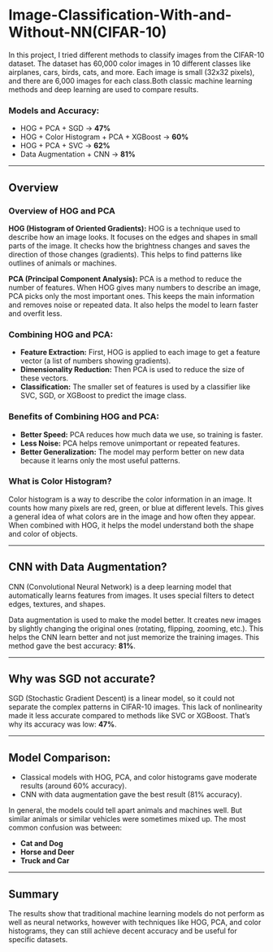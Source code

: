 # Image-Classification-With-and-Without-NN(CIFAR-10)

In this project, I tried different methods to classify images from the CIFAR-10 dataset. The dataset has 60,000 color images in 10 different classes like airplanes, cars, birds, cats, and more. Each image is small (32x32 pixels), and there are 6,000 images for each class.Both classic machine learning methods and deep learning are used to compare results.

### Models and Accuracy:

* HOG + PCA + SGD → **47%**
* HOG + Color Histogram + PCA + XGBoost → **60%**
* HOG + PCA + SVC → **62%**
* Data Augmentation + CNN → **81%**

---

## Overview 

### Overview of HOG and PCA

**HOG (Histogram of Oriented Gradients):** HOG is a technique used to describe how an image looks. It focuses on the edges and shapes in small parts of the image. It checks how the brightness changes and saves the direction of those changes (gradients). This helps to find patterns like outlines of animals or machines.

**PCA (Principal Component Analysis):** PCA is a method to reduce the number of features. When HOG gives many numbers to describe an image, PCA picks only the most important ones. This keeps the main information and removes noise or repeated data. It also helps the model to learn faster and overfit less.

### Combining HOG and PCA:

* **Feature Extraction:** First, HOG is applied to each image to get a feature vector (a list of numbers showing gradients).
* **Dimensionality Reduction:** Then PCA is used to reduce the size of these vectors.
* **Classification:** The smaller set of features is used by a classifier like SVC, SGD, or XGBoost to predict the image class.

### Benefits of Combining HOG and PCA:

* **Better Speed:** PCA reduces how much data we use, so training is faster.
* **Less Noise:** PCA helps remove unimportant or repeated features.
* **Better Generalization:** The model may perform better on new data because it learns only the most useful patterns.

### What is Color Histogram?

Color histogram is a way to describe the color information in an image. It counts how many pixels are red, green, or blue at different levels. This gives a general idea of what colors are in the image and how often they appear. When combined with HOG, it helps the model understand both the shape and color of objects.

---

## CNN with Data Augmentation?

CNN (Convolutional Neural Network) is a deep learning model that automatically learns features from images. It uses special filters to detect edges, textures, and shapes.

Data augmentation is used to make the model better. It creates new images by slightly changing the original ones (rotating, flipping, zooming, etc.). This helps the CNN learn better and not just memorize the training images. This method gave the best accuracy: **81%**.

---

## Why was SGD not accurate?

SGD (Stochastic Gradient Descent) is a  linear model, so it could not separate the complex patterns in CIFAR-10 images. This lack of nonlinearity made it less accurate compared to methods like SVC or XGBoost. That’s why its accuracy was low: **47%**.

---

## Model Comparison:

* Classical models with HOG, PCA, and color histograms gave moderate results (around 60% accuracy).
* CNN with data augmentation gave the best result (81% accuracy).

In general, the models could tell apart animals and machines well. But similar animals or similar vehicles were sometimes mixed up.
The most common confusion was between:
* **Cat and Dog**
* **Horse and Deer**
* **Truck and Car**

---
## Summary

The results show that traditional machine learning models do not perform as well as neural networks, however with techniques like HOG, PCA, and color histograms, they can still achieve decent accuracy and be useful for specific datasets.
